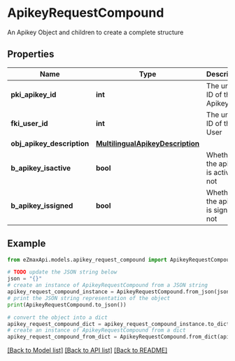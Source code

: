 # ApikeyRequestCompound

An Apikey Object and children to create a complete structure

## Properties

Name | Type | Description | Notes
------------ | ------------- | ------------- | -------------
**pki_apikey_id** | **int** | The unique ID of the Apikey | [optional] 
**fki_user_id** | **int** | The unique ID of the User | 
**obj_apikey_description** | [**MultilingualApikeyDescription**](MultilingualApikeyDescription.md) |  | 
**b_apikey_isactive** | **bool** | Whether the apikey is active or not | [optional] 
**b_apikey_issigned** | **bool** | Whether the apikey is signed or not | [optional] 

## Example

```python
from eZmaxApi.models.apikey_request_compound import ApikeyRequestCompound

# TODO update the JSON string below
json = "{}"
# create an instance of ApikeyRequestCompound from a JSON string
apikey_request_compound_instance = ApikeyRequestCompound.from_json(json)
# print the JSON string representation of the object
print(ApikeyRequestCompound.to_json())

# convert the object into a dict
apikey_request_compound_dict = apikey_request_compound_instance.to_dict()
# create an instance of ApikeyRequestCompound from a dict
apikey_request_compound_from_dict = ApikeyRequestCompound.from_dict(apikey_request_compound_dict)
```
[[Back to Model list]](../README.md#documentation-for-models) [[Back to API list]](../README.md#documentation-for-api-endpoints) [[Back to README]](../README.md)


